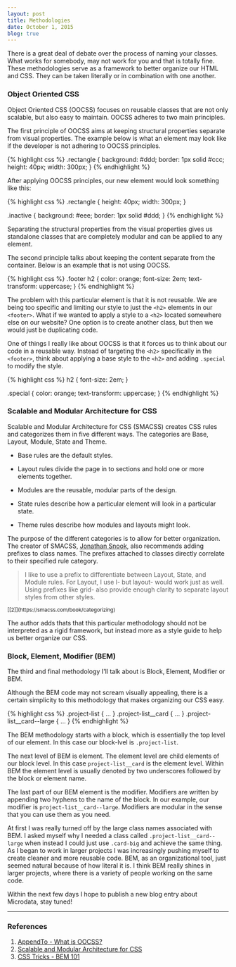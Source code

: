 ```yaml
---
layout: post
title: Methodologies
date: October 1, 2015
blog: true
---
```


There is a great deal of debate over the process of naming your classes. What works for somebody, may not work for you and that is totally fine. These methodologies serve as a framework to better organize our HTML and CSS. They can be taken literally or in combination with one another.

### Object Oriented CSS

Object Oriented CSS (OOCSS) focuses on reusable classes that are not only scalable, but also easy to maintain. OOCSS adheres to two main principles.

The first principle of OOCSS aims at keeping structural properties separate from visual properties. The example below is what an element may look like if the developer is not adhering to OOCSS principles.

{% highlight css %}
.rectangle {
  background: #ddd;
  border: 1px solid #ccc;
  height: 40px;
  width: 300px;
}
{% endhighlight %}

After applying OOCSS principles, our new element would look something like this:

{% highlight css %}
.rectangle {
  height: 40px;
  width: 300px;
}

.inactive {
  background: #eee;
  border: 1px solid #ddd;
}
{% endhighlight %}

Separating the structural properties from the visual properties gives us standalone classes that are completely modular and can be applied to any element.

The second principle talks about keeping the content separate from the container. Below is an example that is not using OOCSS.

{% highlight css %}
.footer h2 {
  color: orange;
  font-size: 2em;
  text-transform: uppercase;
}
{% endhighlight %}

The problem with this particular element is that it is not reusable. We are being too specific and limiting our style to just the `<h2>` elements in our `<footer>`. What if we wanted to apply a style to a `<h2>` located somewhere else on our website? One option is to create another class, but then we would just be duplicating code.

One of things I really like about OOCSS is that it forces us to think about our code in a reusable way. Instead of targeting the `<h2>` specifically in the `<footer>`, think about applying a base style to the `<h2>` and adding `.special` to modify the style.

{% highlight css %}
h2 { font-size: 2em; }

.special {
  color: orange;
  text-transform: uppercase;
}
{% endhighlight %}

### Scalable and Modular Architecture for CSS

Scalable and Modular Architecture for CSS (SMACSS) creates CSS rules and categorizes them in five different ways. The categories are Base, Layout, Module, State and Theme.

* Base rules are the default styles.

* Layout rules divide the page in to sections and hold one or more elements together.

* Modules are the reusable, modular parts of the design.

* State rules describe how a particular element will look in a particular state.

* Theme rules describe how modules and layouts might look.

The purpose of the different categories is to allow for better organization. The creator of SMACSS, [Jonathan Snook](http://snook.ca/), also recommends adding prefixes to class names. The prefixes attached to classes directly correlate to their specified rule category.

> I like to use a prefix to differentiate between Layout, State, and Module rules. For Layout, I use l- but layout- would work just as well. Using prefixes like grid- also provide enough clarity to separate layout styles from other styles.
<sup>
  [[2]](https://smacss.com/book/categorizing)
</sup>

The author adds thats that this particular methodology should not be interpreted as a rigid framework, but instead more as a style guide to help us better organize our CSS.

### Block, Element, Modifier (BEM)

The third and final methodology I'll talk about is Block, Element, Modifier or BEM.

Although the BEM code may not scream visually appealing, there is a certain simplicity to this methodology that makes organizing our CSS easy.

{% highlight css %}
.project-list { ... }
.project-list__card { ... }
.project-list__card--large { ... }
{% endhighlight %}

The BEM methodology starts with a block, which is essentially the top level of our element. In this case our block-lvel is `.project-list`.

The next level of BEM is element. The element level are child elements of our block level. In this case `project-list__card` is the element level. Within BEM the element level is usually denoted by two underscores followed by the block or element name.

The last part of our BEM element is the modifier. Modifiers are written by  appending two hyphens to the name of the block. In our example, our modifier is `project-list__card--large`. Modifiers are modular in the sense that you can use them as you need.

At first I was really turned off by the large class names associated with BEM. I asked myself why I needed a class called `.project-list__card--large` when instead I could just use `.card-big` and achieve the same thing. As I began to work in larger projects I was increasingly pushing myself to create cleaner and more reusable code. BEM, as an organizational tool, just seemed natural because of how literal it is. I think BEM really shines in larger projects, where there is a variety of people working on the same code.

Within the next few days I hope to publish a new blog entry about Microdata, stay tuned!

---

### References
1. [AppendTo - What is OOCSS?](http://appendto.com/2014/04/oocss/)
2. [Scalable and Modular Architecture for CSS](https://smacss.com/)
3. [CSS Tricks - BEM 101](https://css-tricks.com/bem-101/)
